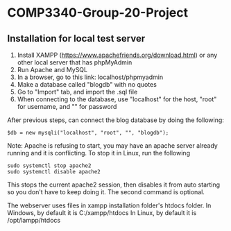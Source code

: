 # COMP3340-Group-20-Project
## Installation for local test server
1. Install XAMPP (https://www.apachefriends.org/download.html) or any other local server that has phpMyAdmin
2. Run Apache and MySQL
3. In a browser, go to this link: localhost/phpmyadmin
4. Make a database called "blogdb" with no quotes
5. Go to "Import" tab, and import the .sql file
6. When connecting to the database, use "localhost" for the host, "root" for username, and "" for password
    
After previous steps, can connect the blog database by doing the following:
```
$db = new mysqli("localhost", "root", "", "blogdb");
```


Note: Apache is refusing to start, you may have an apache server already running and it is conflicting. To stop it in Linux, run the following

```
sudo systemctl stop apache2
sudo systemctl disable apache2
```

This stops the current apache2 session, then disables it from auto starting so you don't have to keep doing it. The second command is optional.

The webserver uses files in xampp installation folder's htdocs folder.
In Windows, by default it is C:/xampp/htdocs
In Linux, by default it is /opt/lampp/htdocs
